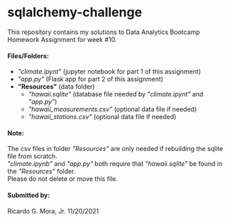 # sqlalchemy-challenge 

This repository contains my solutions to Data Analytics Bootcamp Homework Assignment for week #10.

#### Files/Folders:

+ *"climate.ipynt"* (jupyter notebook for part 1 of this assignment) <br>
+ *"app.py"* (Flask app for part 2 of this assignment) <br>
+ **"Resources"** (data folder) <br>
	- *"hawaii.sqlite"* (database file needed by *"climate.ipynt"* and *"app.py"*) <br>
	- *"hawaii_measurements.csv"* (optional data file if needed) <br>
	- *"hawaii_stations.csv"* (optional data file if needed) <br>

	
#### Note: <br>

The csv files in folder *"Resources"* are only needed if rebuilding the sqlite file from scratch. <br>
*"climate.ipynb"* and *"app.py"* both require that *"hawaii.sqlite"* be found in the *"Resources"* folder.<br>
Please do not delete or move this file. <br>

#### Submitted by: <br>
 Ricardo G. Mora, Jr.  11/20/2021
 
